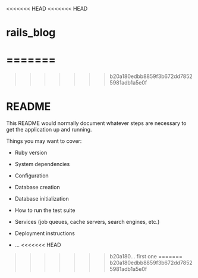 <<<<<<< HEAD
<<<<<<< HEAD
# rails_blog
=======
=======
>>>>>>> b20a180edbb8859f3b672dd78525981adb1a5e0f
# README

This README would normally document whatever steps are necessary to get the
application up and running.

Things you may want to cover:

* Ruby version

* System dependencies

* Configuration

* Database creation

* Database initialization

* How to run the test suite

* Services (job queues, cache servers, search engines, etc.)

* Deployment instructions

* ...
<<<<<<< HEAD
>>>>>>> b20a180... first one
=======
>>>>>>> b20a180edbb8859f3b672dd78525981adb1a5e0f
